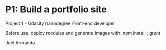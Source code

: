 # P1: Build a portfolio site

Project 1 - Udacity nanodegree Front-end developer

Before use, deploy modules and generate images with:
    npm install ; grunt

Joel Armando
